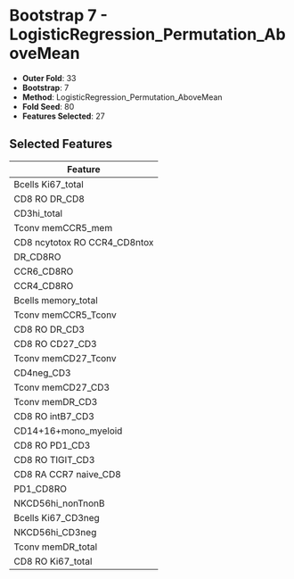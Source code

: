 # Bootstrap 7 - LogisticRegression_Permutation_AboveMean

- **Outer Fold**: 33
- **Bootstrap**: 7
- **Method**: LogisticRegression_Permutation_AboveMean
- **Fold Seed**: 80
- **Features Selected**: 27

## Selected Features

| Feature |
|---------|
| Bcells Ki67_total |
| CD8 RO DR_CD8 |
| CD3hi_total |
| Tconv memCCR5_mem |
| CD8 ncytotox RO CCR4_CD8ntox |
| DR_CD8RO |
| CCR6_CD8RO |
| CCR4_CD8RO |
| Bcells memory_total |
| Tconv memCCR5_Tconv |
| CD8 RO DR_CD3 |
| CD8 RO CD27_CD3 |
| Tconv memCD27_Tconv |
| CD4neg_CD3 |
| Tconv memCD27_CD3 |
| Tconv memDR_CD3 |
| CD8 RO intB7_CD3 |
| CD14+16+mono_myeloid |
| CD8 RO PD1_CD3 |
| CD8 RO TIGIT_CD3 |
| CD8 RA CCR7 naive_CD8 |
| PD1_CD8RO |
| NKCD56hi_nonTnonB |
| Bcells Ki67_CD3neg |
| NKCD56hi_CD3neg |
| Tconv memDR_total |
| CD8 RO Ki67_total |
